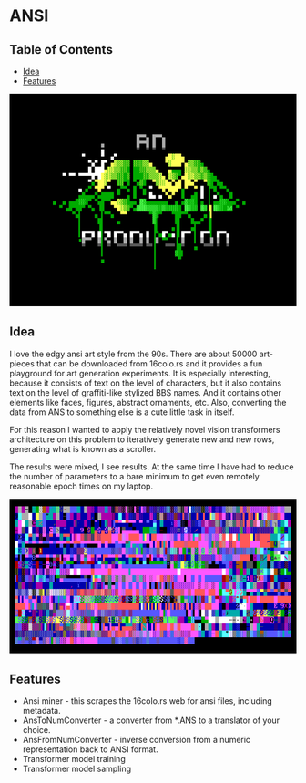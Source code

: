 # ANSI

## Table of Contents
- [Idea](#idea)
- [Features](#features)


![Logo](./acid_production.png)
## Idea

I love the edgy ansi art style from the 90s. 
There are about 50000 art-pieces that can be downloaded from 
16colo.rs and it provides a fun playground for art generation experiments. 
It is especially interesting, because it consists of text on the level of characters,
but it also contains text on the level of graffiti-like stylized BBS names. 
And it contains other elements like faces, figures, abstract ornaments, etc.
Also, converting the data from ANS to something else is a cute little task in itself.

For this reason I wanted to apply the relatively novel vision 
transformers architecture on this problem to iteratively generate 
new and new rows, generating what is known as a scroller.

The results were mixed, I see results. At the same time I have had to reduce 
the number of parameters to a bare minimum to get even remotely 
reasonable epoch times on my laptop. 

![Logo](./sampled_model.png)


## Features

- Ansi miner - this scrapes the 16colo.rs web for ansi files, including metadata.
- AnsToNumConverter - a converter from *.ANS to a translator of your choice. 
- AnsFromNumConverter - inverse conversion from a numeric representation back to ANSI format.
- Transformer model training
- Transformer model sampling

